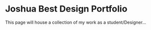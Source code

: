 # Joshua Best Design Portfolio 

This page will house a collection of my work as a student/Designer...



